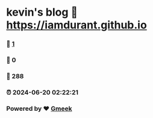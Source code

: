 # kevin's blog :link: https://iamdurant.github.io 
### :page_facing_up: [1](https://iamdurant.github.io/tag.html) 
### :speech_balloon: 0 
### :hibiscus: 288 
### :alarm_clock: 2024-06-20 02:22:21 
### Powered by :heart: [Gmeek](https://github.com/Meekdai/Gmeek)

